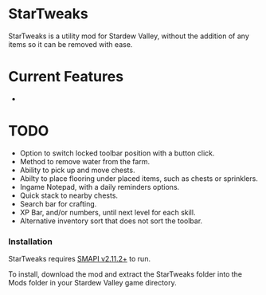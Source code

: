 # StarTweaks

StarTweaks is a utility mod for Stardew&nbsp;Valley, without the addition of any items so it can be removed with ease.

# Current Features

  - 

# TODO

  - Option to switch locked toolbar position with a button click.
  - Method to remove water from the farm.
  - Ability to pick up and move chests.
  - Abilty to place flooring under placed items, such as chests or sprinklers.
  - Ingame Notepad, with a daily reminders options.
  - Quick stack to nearby chests.
  - Search bar for crafting.
  - XP Bar, and/or numbers, until next level for each skill.
  - Alternative inventory sort that does not sort the toolbar.

### Installation

StarTweaks requires [SMAPI v2.11.2+](https://smapi.io/) to run.

To install, download the mod and extract the StarTweaks folder into the Mods folder in your Stardew&nbsp;Valley game directory.